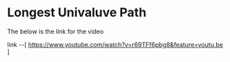 # Longest Univaluve Path

The below is the link for the video

link --[ https://www.youtube.com/watch?v=r69TFf6pbg8&feature=youtu.be ]

